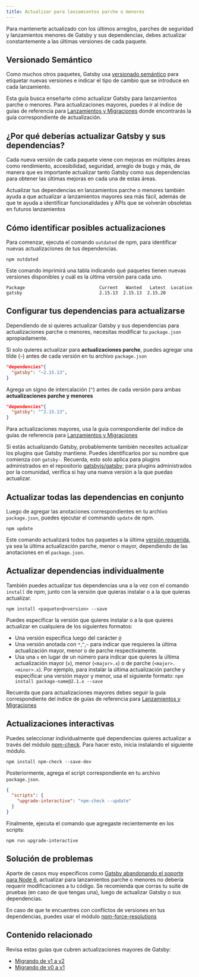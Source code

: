 ```yaml
---
title: Actualizar para lanzamientos parche o menores
---
```

Para mantenerte actualizado con los últimos arreglos, parches de seguridad y lanzamientos menores de Gatsby y sus dependencias, debes actualizar constantemente a las últimas versiones de cada paquete.

## Versionado Semántico

Como muchos otros paquetes, Gatsby usa [versionado semántico](https://semver.org/) para etiquetar nuevas versiones e indicar el tipo de cambio que se introduce en cada lanzamiento.

Esta guía busca enseñarte cómo actualizar Gatsby para lanzamientos parche o menores. Para actualizaciones mayores, puedes ir al índice de guías de referencia para [Lanzamientos y  Migraciones](/docs/releases-and-migration/) donde encontrarás la guía correspondiente de actualización.

## ¿Por qué deberías actualizar Gatsby y sus dependencias?

Cada nueva versión de cada paquete viene con mejoras en múltiples áreas como rendimiento, accesibilidad, seguridad, arreglo de bugs y más, de manera que es importante actualizar tanto Gatsby como sus dependencias para obtener las últimas mejoras en cada una de estas áreas.

Actualizar tus dependencias en lanzamientos parche o menores también ayuda a que actualizar a lanzamientos mayores sea más fácil, además de que te ayuda a identificar funcionalidades y APIs que se volverán obsoletas en futuros lanzamientos

## Cómo identificar posibles actualizaciones

Para comenzar, ejecuta el comando `outdated` de npm, para identificar nuevas actualizaciones de tus dependencias.

```shell
npm outdated
```

Este comando imprimirá una tabla indicando qué paquetes tienen nuevas versiones disponibles y cuál es la última versión para cada uno.

```
Package                            Current   Wanted   Latest  Location
gatsby                             2.15.13  2.15.13  2.15.20
```

## Configurar tus dependencias para actualizarse

Dependiendo de si quieres actualizar Gatsby y sus dependencias para actualizaciones parche o menores, necesitas modificar tu `package.json` apropiadamente.

Si solo quieres actualizar para **actualizaciones parche**, puedes agregar una tilde (`~`) antes de cada versión en tu archivo `package.json`

```json:title=package.json
"dependencies"{
  "gatsby": "~2.15.13",
}
```

Agrega un signo de intercalación (`^`) antes de cada versión para ambas **actualizaciones parche y menores**

```json:title=package.json
"dependencies"{
  "gatsby": "^2.15.13",
}
```
Para actualizaciones mayores, usa la guía correspondiente del índice de guías de referencia para [Lanzamientos y Migraciones](/docs/releases-and-migration/)

Si estás actualizando Gatsby, probablemente también necesites  actualizar los plugins que Gatsby mantiene. Puedes identificarlos por su nombre que comienza con `gatsby-`. Recuerda, esto solo aplica para plugins administrados en el repositorio [gatsbyjs/gatsby](https://github.com/gatsbyjs/gatsby); para plugins administrados por la comunidad, verifica si hay una nueva versión a la que puedas actualizar.

## Actualizar todas las dependencias en conjunto

Luego de agregar las anotaciones correspondientes en tu archivo `package.json`, puedes ejecutar el commando `update` de npm.

```shell
npm update
```

Este comando actualizará todos tus paquetes a la última [versión requerida](https://docs.npmjs.com/cli/outdated), ya sea la última actualización parche, menor o mayor, dependiendo de las anotaciones en el `package.json`. 

## Actualizar dependencias individualmente

También puedes actualizar tus dependencias una a la vez con el comando `install` de npm, junto con la versión que quieras instalar o a la que quieras actualizar.

```shell
npm install <paquete>@<version> --save
```

Puedes especificar la versión que quieres instalar o a la que quieres actualizar en cualquiera de los siguientes formatos:

- Una versión específica luego del carácter `@`
- Una versión anotada con `*`,`^`,`~` para indicar que requieres la última actualización mayor, menor o de parche respectivamente.
- Usa una `x` en lugar de un número para indicar que quieres la última actualización mayor (`x`), menor (`<major>.x`) o de parche (`<major>.<minor>.x`). Por ejemplo, para instalar la última actualización parche y especificar una versión mayor y menor, usa el siguiente formato: `npm install package-name@2.1.x --save`

Recuerda que para actualizaciones mayores debes seguir la guía correspondiente del índice de guías de referencia para [Lanzamientos y Migraciones](/docs/releases-and-migration/)

## Actualizaciones interactivas

Puedes seleccionar individualmente qué dependencias quieres actualizar a través del módulo [npm-check](https://www.npmjs.com/package/npm-check). Para hacer esto, inicia instalando el siguiente módulo.

```shell
npm install npm-check --save-dev
```

Posteriormente, agrega el script correspondiente en tu archivo `package.json`.

```json:title=package.json
{
  "scripts": {
    "upgrade-interactive": "npm-check --update"
  }
}
```

Finalmente, ejecuta el comando que agregaste recientemente en los scripts:

```shell
npm run upgrade-interactive
```

## Solución de problemas

Aparte de casos muy específicos como [Gatsby abandonando el soporte para Node 6](/blog/2019-06-18-dropping-support-for-node-6/), actualizar para lanzamientos parche o menores no debería requerir modificaciones a tu código. Se recomienda que corras tu suite de pruebas (en caso de que tengas una), luego de actualizar Gatsby o sus dependencias.

En caso de que te encuentres con conflictos de versiones en tus dependencias, puedes usar el módulo [npm-force-resolutions](https://www.npmjs.com/package/npm-force-resolutions?activeTab=readme)

## Contenido relacionado

Revisa estas guías que cubren actualizaciones mayores de Gatsby:

- [Migrando de v1 a v2](/docs/migrating-from-v1-to-v2/)
- [Migrando de v0 a v1](/docs/migrating-from-v0-to-v1/)
